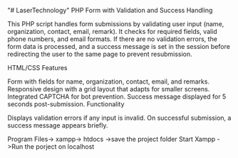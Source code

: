 "# LaserTechnology" 
PHP Form with Validation and Success Handling

This PHP script handles form submissions by validating user input (name, organization, contact, email, remark). It checks for required fields, valid phone numbers, and email formats. If there are no validation errors, the form data is processed, and a success message is set in the session before redirecting the user to the same page to prevent resubmission.

HTML/CSS Features

Form with fields for name, organization, contact, email, and remarks.
Responsive design with a grid layout that adapts for smaller screens.
Integrated CAPTCHA for bot prevention.
Success message displayed for 5 seconds post-submission.
Functionality

Displays validation errors if any input is invalid.
On successful submission, a success message appears briefly.

Program Files-> xampp-> htdocs ->save the project folder
Start Xampp ->Run the porject on localhost
